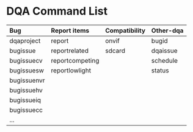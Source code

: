 # DQA Command List

| Bug | Report items | Compatibility | Other-dqa |
| :--- | :--- | :--- | :--- |
| dqaproject | report | onvif | bugid |
| bugissue | reportrelated | sdcard | dqaissue |
| bugissuecv | reportcompeting |  | schedule |
| bugissuesw | reportlowlight |  | status |
| bugissuenvr |  |  |  |
| bugissuehv |  |  |  |
| bugissueiq |  |  |  |
| bugissuecc |  |  |  |
| ... |  |  |  |



